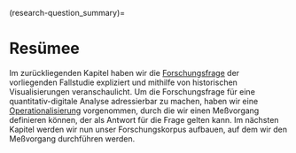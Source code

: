 (research-question_summary)=
# Resümee
Im zurückliegenden Kapitel haben wir die [Forschungsfrage](research-question_research-question) der vorliegenden Fallstudie expliziert und mithilfe von historischen Visualisierungen veranschaulicht. Um die Forschungsfrage für eine quantitativ-digitale Analyse adressierbar zu machen, haben wir eine [Operationalisierung](research-question_operationalization) vorgenommen, durch die wir einen Meßvorgang definieren können, der als Antwort für die Frage gelten kann. Im nächsten Kapitel werden wir nun unser Forschungskorpus aufbauen, auf dem wir den Meßvorgang durchführen werden.